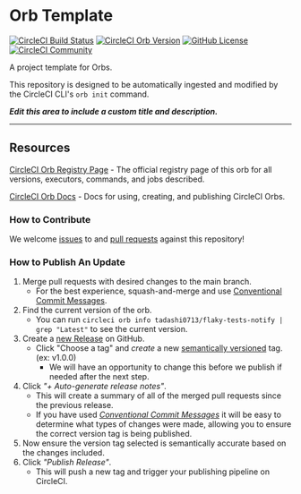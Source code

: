 # Orb Template


[![CircleCI Build Status](https://circleci.com/gh/tadashi0713/flaky-tests-notify-orb.svg?style=shield "CircleCI Build Status")](https://circleci.com/gh/tadashi0713/flaky-tests-notify-orb) [![CircleCI Orb Version](https://badges.circleci.com/orbs/tadashi0713/flaky-tests-notify.svg)](https://circleci.com/orbs/registry/orb/tadashi0713/flaky-tests-notify) [![GitHub License](https://img.shields.io/badge/license-MIT-lightgrey.svg)](https://raw.githubusercontent.com/tadashi0713/flaky-tests-notify-orb/master/LICENSE) [![CircleCI Community](https://img.shields.io/badge/community-CircleCI%20Discuss-343434.svg)](https://discuss.circleci.com/c/ecosystem/orbs)



A project template for Orbs.

This repository is designed to be automatically ingested and modified by the CircleCI CLI's `orb init` command.

_**Edit this area to include a custom title and description.**_

---

## Resources

[CircleCI Orb Registry Page](https://circleci.com/orbs/registry/orb/tadashi0713/flaky-tests-notify) - The official registry page of this orb for all versions, executors, commands, and jobs described.

[CircleCI Orb Docs](https://circleci.com/docs/2.0/orb-intro/#section=configuration) - Docs for using, creating, and publishing CircleCI Orbs.

### How to Contribute

We welcome [issues](https://github.com/tadashi0713/flaky-tests-notify-orb/issues) to and [pull requests](https://github.com/tadashi0713/flaky-tests-notify-orb/pulls) against this repository!

### How to Publish An Update
1. Merge pull requests with desired changes to the main branch.
    - For the best experience, squash-and-merge and use [Conventional Commit Messages](https://conventionalcommits.org/).
2. Find the current version of the orb.
    - You can run `circleci orb info tadashi0713/flaky-tests-notify | grep "Latest"` to see the current version.
3. Create a [new Release](https://github.com/tadashi0713/flaky-tests-notify-orb/releases/new) on GitHub.
    - Click "Choose a tag" and _create_ a new [semantically versioned](http://semver.org/) tag. (ex: v1.0.0)
      - We will have an opportunity to change this before we publish if needed after the next step.
4.  Click _"+ Auto-generate release notes"_.
    - This will create a summary of all of the merged pull requests since the previous release.
    - If you have used _[Conventional Commit Messages](https://conventionalcommits.org/)_ it will be easy to determine what types of changes were made, allowing you to ensure the correct version tag is being published.
5. Now ensure the version tag selected is semantically accurate based on the changes included.
6. Click _"Publish Release"_.
    - This will push a new tag and trigger your publishing pipeline on CircleCI.